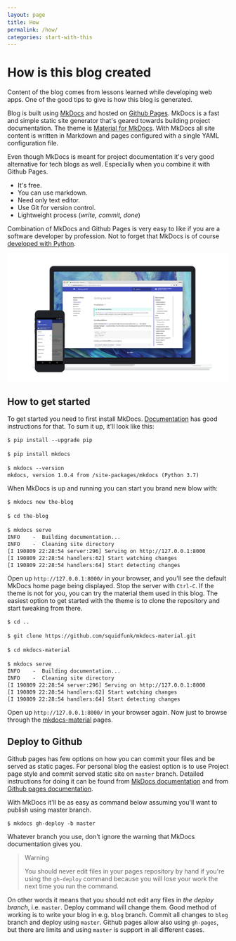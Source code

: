 ```yaml
---
layout: page
title: How
permalink: /how/
categories: start-with-this
---
```



# How is this blog created

Content of the blog comes from lessons learned while developing web apps. One of the good tips to give is how this blog is generated. 

Blog is built using [MkDocs](https://www.mkdocs.org/) and hosted on [Github Pages](https://pages.github.com/). MkDocs is a fast and simple static site generator that's geared towards building project documentation. The theme is [Material for MkDocs](https://squidfunk.github.io/mkdocs-material/). With MkDocs all site content is written in Markdown and pages configured with a single YAML configuration file.

Even though MkDocs is meant for project documentation it's very good alternative for tech blogs as well. Especially when you combine it with Github Pages.

- It's free. 
- You can use markdown. 
- Need only text editor. 
- Use Git for version control. 
- Lightweight process (_write, commit, done_)

Combination of MkDocs and Github Pages is very easy to like if you are a software developer by profession. Not to forget that MkDocs is of course [developed with Python](https://github.com/mkdocs/mkdocs/).


![MkDocs Material](/assets/img/mkdocs-material-theme.png)


## How to get started

To get started you need to first install MkDocs. [Documentation](https://www.mkdocs.org/) has good instructions for that. To sum it up, it'll look like this:

```
$ pip install --upgrade pip

$ pip install mkdocs

$ mkdocs --version
mkdocs, version 1.0.4 from /site-packages/mkdocs (Python 3.7)
```

When MkDocs is up and running you can start you brand new blow with:

```
$ mkdocs new the-blog

$ cd the-blog

$ mkdocs serve
INFO    -  Building documentation...
INFO    -  Cleaning site directory
[I 190809 22:28:54 server:296] Serving on http://127.0.0.1:8000
[I 190809 22:28:54 handlers:62] Start watching changes
[I 190809 22:28:54 handlers:64] Start detecting changes
```

Open up `http://127.0.0.1:8000/` in your browser, and you'll see the default MkDocs home page being displayed. Stop the server with `Ctrl-C`. If the theme is not for you, you can try the material them used in this blog. The easiest option to get started with the theme is to clone the repository and start tweaking from there.

```
$ cd ..

$ git clone https://github.com/squidfunk/mkdocs-material.git

$ cd mkdocs-material

$ mkdocs serve
INFO    -  Building documentation...
INFO    -  Cleaning site directory
[I 190809 22:28:54 server:296] Serving on http://127.0.0.1:8000
[I 190809 22:28:54 handlers:62] Start watching changes
[I 190809 22:28:54 handlers:64] Start detecting changes
```

Open up `http://127.0.0.1:8000/` in your browser again. Now just to browse through the [mkdocs-material](https://squidfunk.github.io/mkdocs-material/getting-started/) pages.


## Deploy to Github

Github pages has few options on how you can commit your files and be served as static pages. For personal blog the easiest option is to use Project page style and commit served static site on `master` branch. Detailed instructions for doing it can be found from [MkDocs documentation](https://www.mkdocs.org/user-guide/deploying-your-docs/#github-pages) and from [Github pages documentation](https://help.github.com/en/articles/configuring-a-publishing-source-for-github-pages).

With MkDocs it'll be as easy as command below assuming you'll want to publish using master branch. 

```
$ mkdocs gh-deploy -b master
```

Whatever branch you use, don't ignore the warning that MkDocs documentation gives you.

> Warning
> 
> You should never edit files in your pages repository by hand if you're using the `gh-deploy` command because you will lose your work the next time you run the command.

On other words it means that you should not edit any files in _the deploy branch_, i.e. `master`. Deploy command will change them. Good method of working is to write your blog in e.g. `blog` branch. Commit all changes to `blog` branch and deploy using `master`. Github pages allow also using `gh-pages`, but there are limits and using `master` is support in all different cases.

